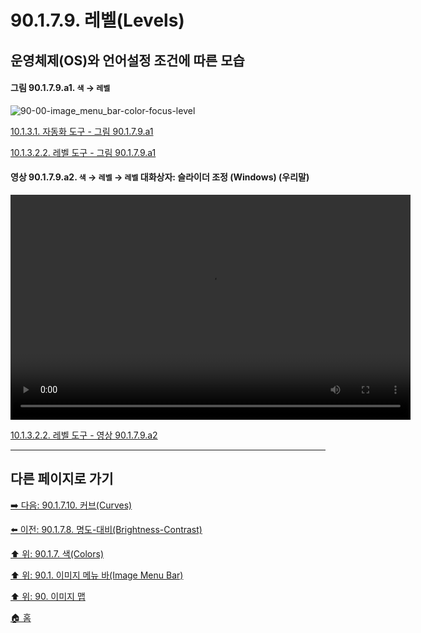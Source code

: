 # 90.1.7.9. 레벨(Levels)
## 운영체제(OS)와 언어설정 조건에 따른 모습

<a id="90-01-07-09-a1"></a>

#### 그림 90.1.7.9.a1. `색` → `레벨`
![90-00-image_menu_bar-color-focus-level](https://github.com/wonder13662/gimp/assets/15767104/6b7630bd-f3bd-4c29-959d-98611857918d)

[10.1.3.1. 자동화 도구 - 그림 90.1.7.9.a1](./10-01-03-01-automated_tools.md#90-01-07-09-a1)

[10.1.3.2.2. 레벨 도구 - 그림 90.1.7.9.a1](./10-01-03-02-02-level.md#90-01-07-09-a1)

<a id="90-01-07-09-a2"></a>

#### 영상 90.1.7.9.a2. `색` → `레벨` → `레벨` 대화상자: 슬라이더 조정 (Windows) (우리말)
<video controls="controls" width="640" height="360" src="https://github.com/wonder13662/gimp/assets/15767104/10213bb2-5c80-4ebd-8964-c6128ad89c3e"></video>

[10.1.3.2.2. 레벨 도구 - 영상 90.1.7.9.a2](./10-01-03-02-02-level.md#90-01-07-09-a2)

***

## 다른 페이지로 가기

[➡️ 다음: 90.1.7.10. 커브(Curves)](./90-01-07-10-curves.md)

[⬅️ 이전: 90.1.7.8. 명도-대비(Brightness-Contrast)](./90-01-07-08-brightness_contrast.md)

[⬆️ 위: 90.1.7. 색(Colors)](./90-01-07-00-colors.md)

[⬆️ 위: 90.1. 이미지 메뉴 바(Image Menu Bar)](./90-01-00-image-menu-bar.md)

[⬆️ 위: 90. 이미지 맵](./90-00-image-map.md)

[🏠 홈](./00-home.md)